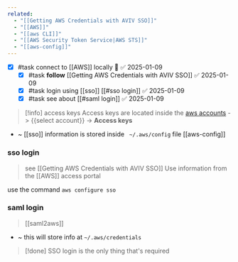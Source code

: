 ```yaml
---
related:
  - "[[Getting AWS Credentials with AVIV SSO]]"
  - "[[AWS]]"
  - "[[aws CLI]]"
  - "[[AWS Security Token Service|AWS STS]]"
  - "[[aws-config]]"
---
```

- [x] #task connect to [[AWS]] locally 🔼 ✅ 2025-01-09
	- [x] #task **follow** [[Getting AWS Credentials with AVIV SSO]] ✅ 2025-01-09
	- [x] #task login using [[sso]] [[#sso login]] ✅ 2025-01-09
	- [x] #task see about [[#saml login]] ✅ 2025-01-09

> [!info] access keys
> Access keys are located inside the [aws accounts](https://d-93670866e1.awsapps.com/start/#/?tab=accounts)  -> {{select account}} -> **Access keys**

- ~ [[sso]] information is stored inside ` ~/.aws/config` file [[aws-config]]
### sso login
>  see [[Getting AWS Credentials with AVIV SSO]]
Use information from the [[AWS]] access portal

use the command `aws configure sso`
### saml login
> [[saml2aws]]

- ~ this will store info at `~/.aws/credentials`

> [!done] SSO login is the only thing that's required
